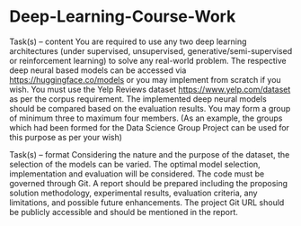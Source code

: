 # Deep-Learning-Course-Work

Task(s) – content
You are required to use any two deep learning architectures (under supervised, unsupervised, 
generative/semi-supervised or reinforcement learning) to solve any real-world problem. The 
respective deep neural based models can be accessed via https://huggingface.co/models or 
you may implement from scratch if you wish. You must use the Yelp Reviews dataset 
https://www.yelp.com/dataset as per the corpus requirement.
The implemented deep neural models should be compared based on the evaluation 
results. 
You may form a group of minimum three to maximum four members. (As an example, the 
groups which had been formed for the Data Science Group Project can be used for this 
purpose as per your wish)

Task(s) – format
Considering the nature and the purpose of the dataset, the selection of the models can be 
varied. The optimal model selection, implementation and evaluation will be considered. The 
code must be governed through Git. A report should be prepared including the proposing 
solution methodology, experimental results, evaluation criteria, any limitations, and 
possible future enhancements. The project Git URL should be publicly accessible and 
should be mentioned in the report.
